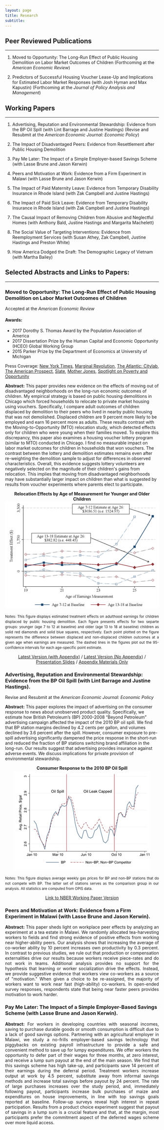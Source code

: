 ```yaml
---
layout: page
title: Research
subtitle: 
---
```


## Peer Reviewed Publications
----

1. Moved to Opportunity: The Long-Run Effect of Public Housing Demolition on Labor Market Outcomes of Children (Forthcoming at the *American Economic Review*)

2. Predictors of Successful Housing Voucher Lease-Up and Implications for Estimated Labor Market Responses (with Josh Hyman and Max Kapustin) (Forthcoming at the *Journal of Policy Analysis and Management*)
 

## Working Papers
----

1. Advertising, Reputation and Environmental Stewardship: Evidence from the BP Oil Spill (with Lint Barrage and Justine Hastings) (Revise and Resubmit at the *American Economic Journal: Economic Policy*)

2. The Impact of Disadvantaged Peers: Evidence from Resettlement after Public Housing Demolition

3. Pay Me Later: The Impact of a Simple Employer-based Savings Scheme (with Lasse Brune and Jason Kerwin)

4. Peers and Motivation at Work: Evidence from a Firm Experiment in Malawi (with Lasse Brune and Jason Kerwin)

5. The Impact of Paid Maternity Leave: Evidence from Temporary Disability Insurance in Rhode Island (with Zak Campbell and Justine Hastings)

6. The Impact of Paid Sick Leave: Evidence from Temporary Disability Insurance in Rhode Island (with Zak Campbell and Justine Hastings)

7. The Causal Impact of Removing Children from Abusive and Neglectful Homes (with Anthony Bald, Justine Hastings and Margarita Machelett)

8. The Social Value of Targeting Interventions: Evidence from Reemployment Services (with Susan Athey, Zak Campbell, Justine Hastings and Preston White)

9. How America Dodged the Draft: The Demographic Legacy of Vietnam (with Martha Bailey)

## Selected Abstracts and Links to Papers:
---

### Moved to Opportunity: The Long-Run Effect of Public Housing Demolition on Labor Market Outcomes of Children  <a id="moved"></a>

Accepted at the *American Economic Review*

#### Awards:

- 2017 Dorothy S. Thomas Award by the Population Association of America
- 2017 Dissertation Prize by the Human Capital and Economic Opportunity (HCEO) Global Working Group 
- 2015 Parker Prize by the Department of Economics at University of Michigan

Press Coverage: [New York Times](http://www.nytimes.com/2016/03/27/upshot/growing-up-in-a-bad-neighborhood-does-more-harm-than-we-thought.html), [Marginal Revolution](http://marginalrevolution.com/marginalrevolution/2016/03/americas-poor-move-around-enough.html), [The Atlantic: Citylab](http://www.citylab.com/housing/2016/03/what-demolitions-of-chicagos-projects-in-1990-reveal-about-housing-vouchers/475809/), [The American Prospect](http://prospect.org/article/when-poor-move-do-they-move), [Slate](http://www.slate.com/blogs/xx_factor/2016/04/08/getting_poor_kids_out_of_poor_neighborhoods_helps_even_more_than_we_thought.html), [Mother Jones](http://www.motherjones.com/kevin-drum/2016/03/moving-kids-out-bad-neighborhoods-big-deal), [Spotlight on Poverty and Opportunity](http://spotlightonpoverty.org/spotlight-exclusives/big-benefits-moving-better-neighborhood/)

<p align="justify">

<b>Abstract:</b> This paper provides new evidence on the effects of moving out of disadvantaged neighborhoods on the long-run economic outcomes of children. My empirical strategy is based on public housing demolitions in Chicago which forced households to relocate to private market housing using vouchers. Specifically, I compare adult outcomes of children displaced by demolition to their peers who lived in nearby public housing that was not demolished. Displaced children are 9 percent more likely to be employed and earn 16 percent more as adults. These results contrast with the Moving-to-Opportunity (MTO) relocation study, which detected effects only for children who were young when their families moved. To explore this discrepancy, this paper also examines a housing voucher lottery program (similar to MTO) conducted in Chicago. I find no measurable impact on labor market outcomes for children in households that won vouchers. The contrast between the lottery and demolition estimates remains even after re-weighting the demolition sample to adjust for differences in observed characteristics. Overall, this evidence suggests lottery volunteers are negatively selected on the magnitude of their children's gains from relocation. This implies that moving from disadvantaged neighborhoods may have substantially larger impact on children than what is suggested by results from voucher experiments where parents elect to participate. 
</p>

<p align="center">
<b>  Relocation Effects by Age of Measurement for Younger and Older Children </b>
<br>
<img src="/img/figure_te_wages_byage_0713_vs_1318_alt_boxes_cropped.png" width="600"> 
</p>
<p align="justify">
<small> 
Notes: This figure displays estimated treatment effects on adulthood earnings for children displaced by public housing demolition. Each figure presents effects for two separte groups: younger (age 7 to 12 at baseline) and older (age 13 to 18 at baseline) children as solid red diamonds and solid blue squares, respectively. Each point plotted on the figure represents the difference between displaced and non-displaced children outcomes at a given age when earnings are measured. The dashed lines in the figures plot out the 95-confidence intervals for each age-specific point estimate. 
</small>
</p>


<p align="center">
<a href="http://www.ericchyn.com/files/Chyn_Moved_to_Opportunity.pdf" target="_top">Latest Version (with Appendix)</a> /    
<a href="http://www.ericchyn.com/files/Chyn_Moved_to_Opportunity_NoAppendix.pdf" target="_top">Latest Version (No Appendix)</a> / 
<a href="http://www.ericchyn.com/files/Chyn_Moved_to_Opportunity_Slides.pdf" target="_top">Presentation Slides</a> /
<a href="http://www.ericchyn.com/files/Appendix_Chyn_Moved_to_Opportunity.pdf" target="_top">Appendix Materials Only</a>
</p>

### Advertising, Reputation and Environmental Stewardship: Evidence from the BP Oil Spill (with Lint Barrage and Justine Hastings).

Revise and Resubmit at the *American Economic Journal: Economic Policy*

<p align="justify">

<b>Abstract:</b> This paper explores the impact of advertising on the consumer response to news about unobserved product quality. Specifically, we estimate how British Petroleum’s (BP) 2000-2008 “Beyond Petroleum” advertising campaign affected the impact of the 2010 BP oil spill. We find that BP station margins declined by 4.2 cents per gallon, and volumes declined by 3.6 percent after the spill. However, consumer exposure to pre-spill advertising significantly dampened the price response in the short-run and reduced the fraction of BP stations switching brand affiliation in the long-run. Our results suggest that advertising provides insurance against adverse events. We discuss implications for private provision of environmental stewardship.
</p>

<p align="center">
<b> Consumer Response to the 2010 BP Oil Spill </b> 
<br>
<img src="/img/Figure1_BP_NonBPNonCompetitor_TimeSeries_2010_small.png">
</p>
<p align="justify">
<small>
Notes: This figure displays average weekly gas prices for BP and non-BP stations that do not compete with BP. The latter set of stations serves as the comparison group in our analysis. All statistics are computed from OPIS data. 
</small>
</p>

<p align="center">
<a href="http://www.nber.org/papers/w19838" target="_top">Link to NBER Working Paper Version</a>
</p>

### Peers and Motivation at Work: Evidence from a Firm Experiment in Malawi (with Lasse Brune and Jason Kerwin).

<p align="justify">
<b>Abstract:</b> This paper sheds light on workplace peer effects by analyzing an experiment at a tea estate in Malawi. We randomly allocated tea-harvesting workers to fields and find strong evidence of positive effects from working near higher-ability peers. Our analysis shows that increasing the average of co-worker ability by 10 percent increases own productivity by 0.3 percent. In contrast to previous studies, we rule out that production or compensation externalities drive our results because workers receive piece-rates and do not work in teams. Additional analysis provides no support for the hypothesis that learning or worker socialization drive the effects. Instead, we provide suggestive evidence that workers view co-workers as a source of "motivation." When given a choice to be re-assigned, the majority of workers want to work near fast (high-ability) co-workers. In open-ended survey responses, respondents state that being near faster peers provides motivation to work harder.
</p>

### Pay Me Later: The Impact of a Simple Employer-Based Savings Scheme (with Lasse Brune and Jason Kerwin).

<p align="justify">
<b>Abstract:</b> For workers in developing countries with seasonal incomes, saving to purchase durable goods or smooth consumption is difficult due to a lack of good savings options. Partnering with an agricultural employer in Malawi, we study a no-frills employer-based savings technology that piggybacks on existing payroll infrastructure to provide a safe and convenient method to save up for lumpy expenditures. We offer workers the opportunity to defer part of their wages for three months, at zero interest, and receive a lump sum payout at the end of the main season. We find that this savings scheme has high take-up, and participants save 14 percent of their earnings during the deferral period. Treatment workers increase output at work by 4.5 percent, substitute away from informal savings methods and increase total savings before payout by 24 percent. The rate of large purchases increases over the study period, and, immediately following payout, participants increase bulk purchases of maize and expenditures on house improvements, in line with top savings goals reported at baseline. Follow-up surveys reveal high interest in repeat participation. Results from a product choice experiment suggest that payout of savings in a lump sum is a crucial feature and that, at the margin, most participants prefer the commitment aspect of the deferred wages scheme over more liquid access.
</p>
